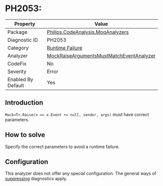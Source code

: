 # PH2053: 

| Property | Value  |
|--|--|
| Package | [Philips.CodeAnalysis.MoqAnalyzers](https://www.nuget.org/packages/Philips.CodeAnalysis.MoqAnalyzers) |
| Diagnostic ID | PH2053 |
| Category  | [Runtime Failure](../RuntimeFailure.md) |
| Analyzer | [MockRaiseArgumentsMustMatchEventAnalyzer](https://github.com/philips-software/roslyn-analyzers/blob/master/Philips.CodeAnalysis.MoqAnalyzers/MockRaiseArgumentsMustMatchEventAnalyzer.cs)
| CodeFix  | No |
| Severity | Error |
| Enabled By Default | Yes |

## Introduction

`Mock<T>.Raise(x => x.Event += null, sender, args)` must have correct parameters.
  
## How to solve

Specify the correct parameters to avoid a runtime failure.

## Configuration

This analyzer does not offer any special configuration. The general ways of [suppressing](https://learn.microsoft.com/en-us/dotnet/fundamentals/code-analysis/suppress-warnings) diagnostics apply.

